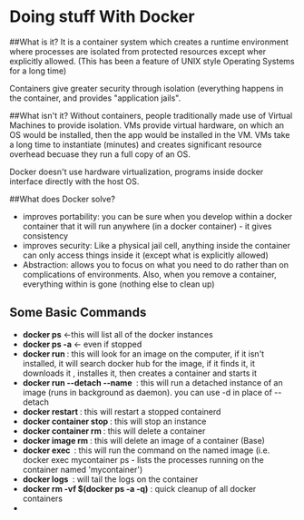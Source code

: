 # Doing stuff With Docker

##What is it?
It is a container system which creates a runtime environment where processes are isolated from protected resources except wher explicitly allowed. (This has been a feature of UNIX style Operating Systems for a long time)

Containers give greater security through isolation (everything happens in the container, and provides "application jails".

##What isn't it?
Without containers, people traditionally made use of Virtual Machines to provide isolation.  VMs provide virtual hardware, on which an OS would be installed, then the app would be installed in the VM.  VMs take a long time to instantiate (minutes) and creates significant resource overhead becuase they run a full copy of an OS.

Docker doesn't use hardware virtualization, programs inside docker interface directly with the host OS.

##What does Docker solve?
* improves portability: you can be sure when you develop within a docker container that it will run anywhere (in a docker container) - it gives consistency
* improves security: Like a physical jail cell, anything inside the container can only access things inside it (except what is explicitly allowed)
* Abstraction: allows you to focus on what you need to do rather than on complications of environments.  Also, when you remove a container, everything within is gone (nothing else to clean up)

## Some Basic Commands
* **docker ps** <-this will list all of the docker instances
* **docker ps -a** <- even if stopped
* **docker run <file>** : this will look for an image on the computer, if it isn't installed, it will search docker hub for the image, if it finds it, it downloads it , installes it, then creates a container and starts it
* **docker run --detach --name <name> <image>** : this will run a detached instance of an image (runs in background as daemon).  you can use -d in place of --detach
* **docker restart <name>** : this will restart a stopped containerd
* **docker container stop <name>** : this will stop an instance
* **docker container rm <name>** : this will delete a container
* **docker image rm <name>** : this will delete an image of a container (Base)
* **docker exec <image> <command>** : this will run the command on the named image (i.e. docker exec mycontainer ps - lists the processes running on the container named 'mycontainer')
* **docker logs <image>** : will tail the logs on the container
* **docker rm -vf $(docker ps -a -q)** : quick cleanup of all docker containers
* 



